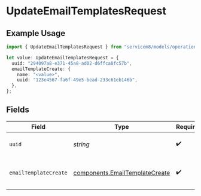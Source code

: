 # UpdateEmailTemplatesRequest

## Example Usage

```typescript
import { UpdateEmailTemplatesRequest } from "servicem8/models/operations";

let value: UpdateEmailTemplatesRequest = {
  uuid: "294097a8-e371-45a8-ad02-d6ffca8fc57b",
  emailTemplateCreate: {
    name: "<value>",
    uuid: "123e4567-fa6f-49e5-bead-233c61eb146b",
  },
};
```

## Fields

| Field                                                                            | Type                                                                             | Required                                                                         | Description                                                                      |
| -------------------------------------------------------------------------------- | -------------------------------------------------------------------------------- | -------------------------------------------------------------------------------- | -------------------------------------------------------------------------------- |
| `uuid`                                                                           | *string*                                                                         | :heavy_check_mark:                                                               | UUID of the Email Template                                                       |
| `emailTemplateCreate`                                                            | [components.EmailTemplateCreate](../../models/components/emailtemplatecreate.md) | :heavy_check_mark:                                                               | Email Template fields to update                                                  |